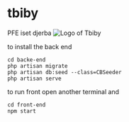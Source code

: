 # tbiby 
PFE iset djerba
![Logo of Tbiby](https://raw.githubusercontent.com/khannoussi-malek/tbiby/master/front-end/public/image/icons/logo192.png?token=AOSS3CPEGZ2TV3WR22JSXPLAWFF4U)

to install the back end
```
cd backe-end
php artisan migrate
php artisan db:seed --class=CBSeeder
php artisan serve
```

to run front open another terminal and
```
cd front-end
npm start
```
